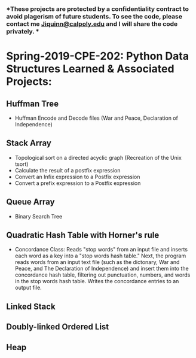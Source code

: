 ### *These projects are protected by a confidentiality contract to avoid plagerism of future students. To see the code, please contact me Jiquinn@calpoly.edu and I will share the code privately. *

# Spring-2019-CPE-202: Python Data Structures Learned & Associated Projects:

## Huffman Tree
* Huffman Encode and Decode files (War and Peace, Declaration of Independence) 
  
## Stack Array
* Topological sort on a directed acyclic graph (Recreation of the Unix tsort)
* Calculate the result of a postfix expression
* Convert an Infix expression to a Postfix expression
* Convert a prefix expression to a Postfix expression
  
## Queue Array
* Binary Search Tree

## Quadratic Hash Table with Horner's rule
* Concordance Class: Reads "stop words" from an input file and inserts each word as a key into a "stop words hash table." Next, the program reads words from an input text file (such as the dictonary, War and Peace, and The Declaration of Independence) and insert them into the concordance hash table, filtering out punctuation, numbers, and words in the stop words hash table. Writes the concordance entries to an output file.       
  
## Linked Stack

## Doubly-linked Ordered List

## Heap



